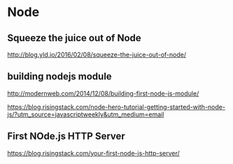# Node

## Squeeze the juice out of Node
http://blog.yld.io/2016/02/08/squeeze-the-juice-out-of-node/

## building nodejs module
http://modernweb.com/2014/12/08/building-first-node-js-module/

https://blog.risingstack.com/node-hero-tutorial-getting-started-with-node-js/?utm_source=javascriptweekly&utm_medium=email

## First NOde.js HTTP Server
https://blog.risingstack.com/your-first-node-js-http-server/